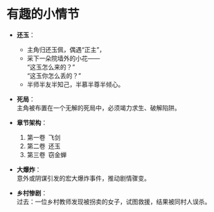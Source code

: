 # 有趣的小情节  

- **还玉**：  
  - 主角归还玉佩，偶遇“正主”，  
  - 采下一朵院墙外的小花——  
    “这玉怎么来的？”  
    “这玉你怎么丢的？”  
  - 半师半友半知己，半慕半尊半倾心。

- **死局**：  
  主角被布置在一个无解的死局中，必须竭力求生、破解陷阱。

- **章节架构**：  
  1. 第一卷 飞剑  
  2. 第二卷 还玉  
  3. 第三卷 窃金蝉

- **大爆炸**：  
  意外或阴谋引发的宏大爆炸事件，推动剧情骤变。

- **乡村惨剧**：  
  过去：一位乡村教师发现被拐卖的女子，试图救援，结果被同村人误杀。

